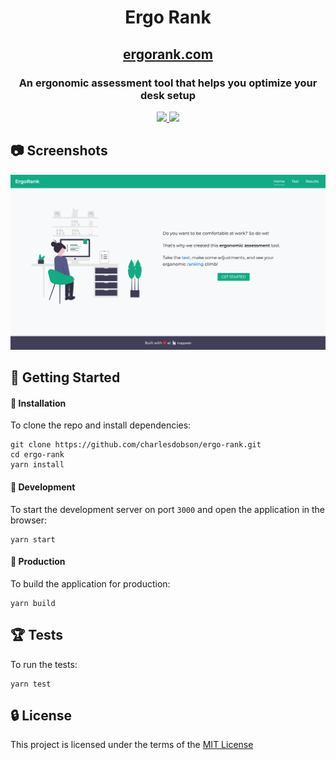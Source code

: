 <h1 align="center">Ergo Rank</h1>
<h2 align="center">
    <a href="https://ergorank.com/">ergorank.com</a>
</h2>
<h3 align="center">An ergonomic assessment tool that helps you optimize your desk setup</h3>

<p align="center">
    <a href="https://app.netlify.com/sites/ergorank/deploys" alt="netlify: Success">
        <img src="https://api.netlify.com/api/v1/badges/0a7099ff-51b5-48d6-b2b2-46215fd9858e/deploy-status"/>
    </a>
    <a href="https://github.com/charlesdobson/ergo-rank/blob/master/LICENSE" alt="License: MIT">
        <img src="https://img.shields.io/badge/License-MIT-blue.svg"/>
    </a>
</p>



## 📷 Screenshots

![screenshot](public/assets/screenshots/homeview-screenshot.png)

## 🚀 Getting Started
#### 🔩 Installation
To clone the repo and install dependencies:

    git clone https://github.com/charlesdobson/ergo-rank.git
    cd ergo-rank
    yarn install

#### 🔧 Development
To start the development server on port `3000` and open the application in the browser:

    yarn start
    
#### 🔨 Production
To build the application for production:

    yarn build


## 🏆 Tests

To run the tests:

    yarn test

## 🔒 License
This project is licensed under the terms of the [MIT License](/LICENSE)